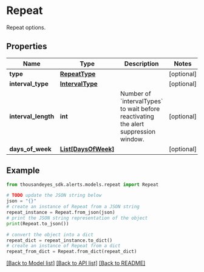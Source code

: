 # Repeat

Repeat options.

## Properties

Name | Type | Description | Notes
------------ | ------------- | ------------- | -------------
**type** | [**RepeatType**](RepeatType.md) |  | [optional] 
**interval_type** | [**IntervalType**](IntervalType.md) |  | [optional] 
**interval_length** | **int** | Number of &#x60;intervalTypes&#x60; to wait before reactivating the alert suppression window. | [optional] 
**days_of_week** | [**List[DaysOfWeek]**](DaysOfWeek.md) |  | [optional] 

## Example

```python
from thousandeyes_sdk.alerts.models.repeat import Repeat

# TODO update the JSON string below
json = "{}"
# create an instance of Repeat from a JSON string
repeat_instance = Repeat.from_json(json)
# print the JSON string representation of the object
print(Repeat.to_json())

# convert the object into a dict
repeat_dict = repeat_instance.to_dict()
# create an instance of Repeat from a dict
repeat_from_dict = Repeat.from_dict(repeat_dict)
```
[[Back to Model list]](../README.md#documentation-for-models) [[Back to API list]](../README.md#documentation-for-api-endpoints) [[Back to README]](../README.md)


